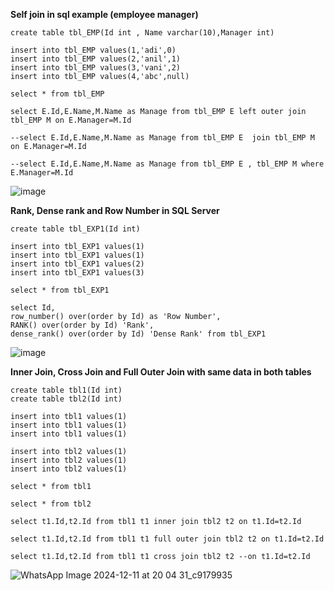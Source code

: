 **Self join in sql example (employee manager)**
```
create table tbl_EMP(Id int , Name varchar(10),Manager int)

insert into tbl_EMP values(1,'adi',0)
insert into tbl_EMP values(2,'anil',1)
insert into tbl_EMP values(3,'vani',2)
insert into tbl_EMP values(4,'abc',null)

select * from tbl_EMP

select E.Id,E.Name,M.Name as Manage from tbl_EMP E left outer join tbl_EMP M on E.Manager=M.Id

--select E.Id,E.Name,M.Name as Manage from tbl_EMP E  join tbl_EMP M on E.Manager=M.Id

--select E.Id,E.Name,M.Name as Manage from tbl_EMP E , tbl_EMP M where E.Manager=M.Id
```
![image](https://github.com/user-attachments/assets/085d8519-02e8-4226-8fcb-dd9bb10bd353)

**Rank, Dense rank and Row Number in SQL Server**
```
create table tbl_EXP1(Id int)

insert into tbl_EXP1 values(1)
insert into tbl_EXP1 values(1)
insert into tbl_EXP1 values(2)
insert into tbl_EXP1 values(3)

select * from tbl_EXP1

select Id, 
row_number() over(order by Id) as 'Row Number',
RANK() over(order by Id) 'Rank',
dense_rank() over(order by Id) 'Dense Rank' from tbl_EXP1
```
![image](https://github.com/user-attachments/assets/646aff1c-6187-4abd-b2e5-ffc92257a8d0)

**Inner Join, Cross Join and Full Outer Join with same data in both tables**

```
create table tbl1(Id int)
create table tbl2(Id int)

insert into tbl1 values(1)
insert into tbl1 values(1)
insert into tbl1 values(1)

insert into tbl2 values(1)
insert into tbl2 values(1)
insert into tbl2 values(1)

select * from tbl1

select * from tbl2

select t1.Id,t2.Id from tbl1 t1 inner join tbl2 t2 on t1.Id=t2.Id

select t1.Id,t2.Id from tbl1 t1 full outer join tbl2 t2 on t1.Id=t2.Id

select t1.Id,t2.Id from tbl1 t1 cross join tbl2 t2 --on t1.Id=t2.Id
```
![WhatsApp Image 2024-12-11 at 20 04 31_c9179935](https://github.com/user-attachments/assets/52c3c6ba-170d-4fad-b04c-6c070aeff356)
